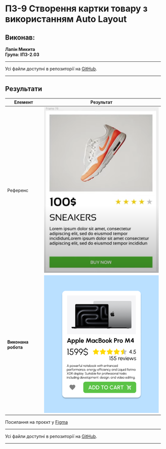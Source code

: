 # ПЗ-9 Створення картки товару з використанням Auto Layout

## Виконав:

**Лапін Микита**  
**Група: ІПЗ-2.03**

---

Усі файли доступні в репозиторії на [GitHub](https://github.com/ni-cookie/UXUIuniversity/tree/main).

---

## Результати

| Елемент             | Результат                       |
| ------------------- | ------------------------------- |
| Референс            | ![Reference](Reference.png)     |
| **Виконана робота** | **![Frame](Frame.png)**         |

Посилання на проєкт у [Figma](https://www.figma.com/design/gmO2mRZL3NH6ooCM0A52v6/workshop_9--Copy-?node-id=0-1&t=J1Fgl6tOdGdIjlxF-1)

---

Усі файли доступні в репозиторії на [GitHub](https://github.com/ni-cookie/UXUIuniversity/tree/main).

---
